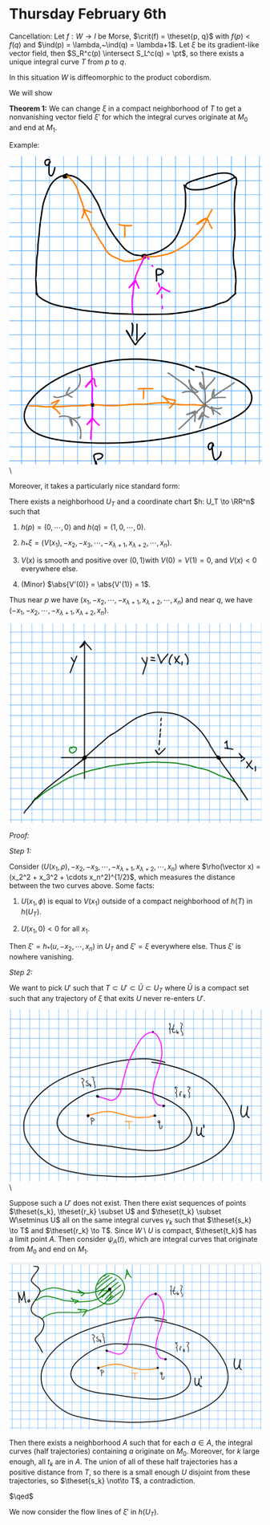 # Thursday February 6th

Cancellation:
Let $f: W \to I$ be Morse, $\crit(f) = \theset{p, q}$ with $f(p) < f(q)$ and $\ind(p) = \lambda,~\ind(q) = \lambda+1$.
Let $\xi$ be its gradient-like vector field, then $S_R^c(p) \intersect S_L^c(q) = \pt$, so there exists a unique integral curve $T$ from $p$ to $q$.

In this situation $W$ is diffeomorphic to the product cobordism.


We will show

**Theorem 1:**
We can change $\xi$ in a compact neighborhood of $T$ to get a nonvanishing vector field $\xi'$ for which the integral curves originate at $M_0$ and end at $M_1$.

Example:

![Image](figures/2020-02-06-11:11.png)\

Moreover, it takes a particularly nice standard form:

There exists a neighborhood $U_T$ and a coordinate chart $h: U_T \to \RR^n$ such that

1. $h(p) = (0, \cdots, 0)$ and $h(q) = (1, 0, \cdots, 0)$.

2. $h_* \xi = (V(x_1), -x_2, -x_3, \cdots, -x_{\lambda+1}, x_{\lambda+2}, \cdots, x_n)$.

3. $V(x)$ is smooth and positive over $(0, 1)$with $V(0) = V(1) = 0$, and $V(x) < 0$ everywhere else.

4. (Minor) $\abs{V'(0)} = \abs{V'(1)} = 1$.


Thus near $p$ we have $(x_1, -x_2, \cdots, -x_{\lambda+1}, x_{\lambda+2}, \cdots, x_n)$ and near $q$, we have $(-x_1, -x_2, \cdots, -x_{\lambda+1}, x_{\lambda+2}, x_n)$.

![Image](figures/2020-02-06-11:20.png)



*Proof:*

*Step 1:*

Consider $(U(x_1, \rho), -x_2, -x_3, \cdots, -x_{\lambda+1}, x_{\lambda+2}, \cdots, x_n)$ where $\rho(\vector x) = (x_2^2 + x_3^2 + \cdots x_n^2)^{1/2}$, which measures the distance between the two curves above.
Some facts:

1. $U(x_1, \phi)$ is equal to $V(x_1)$ outside of a compact neighborhood of $h(T)$ in $h(U_T)$.

2. $U(x_1, 0) < 0$ for all $x_1$.

Then $\xi' = h_*(u, -x_2, \cdots, x_n)$ in $U_T$ and $\xi' = \xi$ everywhere else.
Thus $\xi'$ is nowhere vanishing.

*Step 2:*

We want to pick $U'$ such that $T\subset U' \subset \bar U \subset U_T$ where $\bar U$ is a compact set such that any trajectory of $\xi$ that exits $U$ never re-enters $U'$.

![Image](figures/2020-02-06-11:35.png)\

Suppose such a $U'$ does not exist.
Then there exist sequences of points $\theset{s_k}, \theset{r_k} \subset U$ and $\theset{t_k} \subset W\setminus U$ all on the same integral curves $\gamma_k$ such that $\theset{s_k} \to T$ and $\theset{r_k} \to T$.
Since $W\setminus U$ is compact, $\theset{t_k}$ has a limit point $A$.
Then consider $\psi_A(t)$, which are integral curves that originate from $M_0$ and end on $M_1$.

![Image](figures/2020-02-06-11:39.png)

Then there exists a neighborhood $A$ such that for each $a\in A$, the integral curves (half trajectories) containing $a$ originate on $M_0$.
Moreover, for $k$ large enough, all $t_k$ are in $A$.
The union of all of these half trajectories has a positive distance from $T$, so there is a small enough $U$ disjoint from these trajectories, so $\theset{s_k} \not\to T$, a contradiction.

$\qed$

We now consider the flow lines of $\xi'$ in $h(U_T)$.
